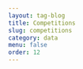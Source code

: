 ```yaml
---
layout: tag-blog
title: Competitions
slug: competitions
category: data
menu: false
order: 12
---
```

